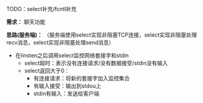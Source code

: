 TODO：select补充/fcntl补充

**需求：**
聊天功能

**思路(服务端)：**
（服务端使用select实现非阻塞TCP连接，select实现非阻塞处理recv消息，select实现非阻塞处理send消息）
- 在linsten之后调用select监控网络套接字和stdin
  - select超时：表示没有连接请求/没有数据接受/stdin没有输入
  - select返回大于0：
    - 有连接请求：将新的套接字加入监控集合
    - 有输入接受：输出到stdou上
    - stdin有输入：发送给客户端